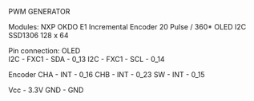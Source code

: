 PWM GENERATOR

Modules:
NXP OKDO E1 
Incremental Encoder 20 Pulse / 360*
OLED I2C SSD1306 128 x 64 

Pin connection:
OLED  
I2C - FXC1 - SDA - 0_13
I2C - FXC1 - SCL - 0_14

Encoder
CHA - INT - 0_16
CHB - INT - 0_23
SW - INT - 0_15

Vcc - 3.3V
GND - GND 